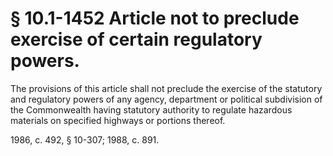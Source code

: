 # § 10.1-1452 Article not to preclude exercise of certain regulatory powers.

<p>The provisions of this article shall not preclude the exercise of the statutory and regulatory powers of any agency, department or political subdivision of the Commonwealth having statutory authority to regulate hazardous materials on specified highways or portions thereof.</p><p>1986, c. 492, § 10-307; 1988, c. 891.</p>